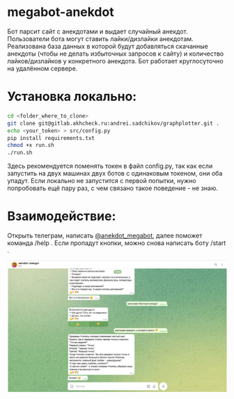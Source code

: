 # megabot-anekdot
Бот парсит сайт с анекдотами и выдает случайный анекдот. Пользователи бота могут ставить лайки/дизлайки анекдотам.
Реализована база данных в которой будут добавляться скачанные анекдоты (чтобы не делать избыточных запросов к сайту) и количество лайков/дизлайков у конкретного анекдота. Бот работает круглосуточно на удалённом сервере.

# Установка локально:
```bash
cd <folder_where_to_clone>
git clone git@gitlab.akhcheck.ru:andrei.sadchikov/graphplotter.git .
echo <your_token> > src/config.py
pip install requirements.txt
chmod +x run.sh
./run.sh
```
Здесь рекомендуется поменять токен в файл config.py, так как если запустить на двух машинах двух ботов с одинаковым токеном, они оба упадут.
Если локально не запустится с первой попытки, нужно попробовать ещё пару раз, с чем связано такое поведение - не знаю.

# Взаимодействие:
Открыть телеграм, написать [@anekdot_megabot](https://web.telegram.org/z/#5971074804), далее поможет команда /help . 
Если пропадут кнопки, можно снова написать боту /start .


![plot](./images/bot.png)

